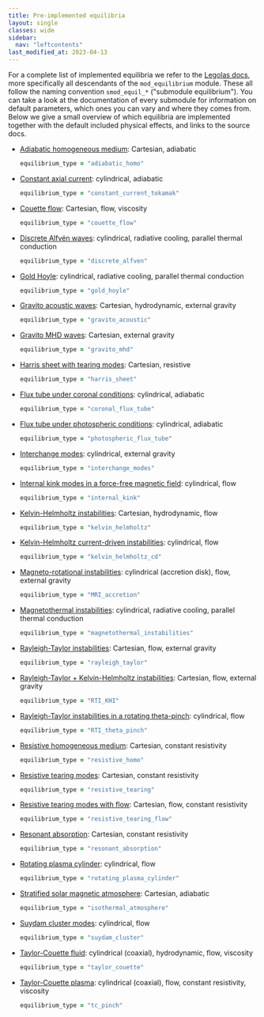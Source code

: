 ```yaml
---
title: Pre-implemented equilibria
layout: single
classes: wide
sidebar:
  nav: "leftcontents"
last_modified_at: 2023-04-13
---
```


For a complete list of implemented equilibria we refer to the [Legolas docs](../../ford/lists/modules.html), more specifically
all descendants of the `mod_equilibrium` module. These all follow the naming convention `smod_equil_*` ("submodule equilibrium").
You can take a look at the documentation of every submodule for information on default parameters, which ones you can vary and where
they comes from. Below we give a small overview of which equilibria are implemented together with the default included
physical effects, and links to the source docs.

- [Adiabatic homogeneous medium](../../ford/module/smod_equil_adiabatic_homo.html): Cartesian, adiabatic
  ```fortran
  equilibrium_type = "adiabatic_homo"
  ```
- [Constant axial current](../../ford/module/smod_equil_constant_current.html): cylindrical, adiabatic
  ```fortran
  equilibrium_type = "constant_current_tokamak"
  ```
- [Couette flow](../../ford/module/smod_equil_couette_flow.html): Cartesian, flow, viscosity
  ```fortran
  equilibrium_type = "couette_flow"
  ```
- [Discrete Alfvén waves](../../ford/module/smod_equil_discrete_alfven.html): cylindrical, radiative cooling, parallel thermal conduction
  ```fortran
  equilibrium_type = "discrete_alfven"
  ```
- [Gold Hoyle](../../ford/module/smod_equil_gold_hoyle.html): cylindrical, radiative cooling, parallel thermal conduction
  ```fortran
  equilibrium_type = "gold_hoyle"
  ```
- [Gravito acoustic waves](../../ford/module/smod_equil_gravito_acoustic.html): Cartesian, hydrodynamic, external gravity
  ```fortran
  equilibrium_type = "gravito_acoustic"
  ```
- [Gravito MHD waves](../../ford/module/smod_equil_gravito_mhd.html): Cartesian, external gravity
  ```fortran
  equilibrium_type = "gravito_mhd"
  ```
- [Harris sheet with tearing modes](../../ford/module/smod_equil_harris_sheet.html): Cartesian, resistive
  ```fortran
  equilibrium_type = "harris_sheet"
  ```
- [Flux tube under coronal conditions](../../ford/module/smod_equil_coronal_flux_tube.html): cylindrical, adiabatic
  ```fortran
  equilibrium_type = "coronal_flux_tube"
  ```
- [Flux tube under photospheric conditions](../../ford/module/smod_equil_photospheric_flux_tube.html): cylindrical, adiabatic
  ```fortran
  equilibrium_type = "photospheric_flux_tube"
  ```
- [Interchange modes](../../ford/module/smod_equil_interchange_modes.html): cylindrical, external gravity
  ```fortran
  equilibrium_type = "interchange_modes"
  ```
- [Internal kink modes in a force-free magnetic field](../../ford/module/smod_equil_internal_kink_instability.html): cylindrical, flow
  ```fortran
  equilibrium_type = "internal_kink"
  ```
- [Kelvin-Helmholtz instabilities](../../ford/module/smod_equil_khi.html): Cartesian, hydrodynamic, flow
  ```fortran
  equilibrium_type = "kelvin_helmholtz"
  ```
- [Kelvin-Helmholtz current-driven instabilities](../../ford/module/smod_equil_kelvin_helmholtz_cd.html): cylindrical, flow
  ```fortran
  equilibrium_type = "kelvin_helmholtz_cd"
  ```
- [Magneto-rotational instabilities](../../ford/module/smod_equil_mri.html): cylindrical (accretion disk), flow, external gravity
  ```fortran
  equilibrium_type = "MRI_accretion"
  ```
- [Magnetothermal instabilities](../../ford/module/smod_equil_magnetothermal_instabilities.html): cylindrical, radiative cooling, parallel thermal conduction
  ```fortran
  equilibrium_type = "magnetothermal_instabilities"
  ```
- [Rayleigh-Taylor instabilities](../../ford/module/smod_equil_rti.html): Cartesian, flow, external gravity
  ```fortran
  equilibrium_type = "rayleigh_taylor"
  ```
- [Rayleigh-Taylor + Kelvin-Helmholtz instabilities](../../ford/module/smod_equil_rti_khi.html): Cartesian, flow, external gravity
  ```fortran
  equilibrium_type = "RTI_KHI"
  ```
- [Rayleigh-Taylor instabilities in a rotating theta-pinch](../../ford/module/smod_equil_rti_theta_pinch.html): cylindrical, flow
  ```fortran
  equilibrium_type = "RTI_theta_pinch"
  ```
- [Resistive homogeneous medium](../../ford/module/smod_equil_resistive_homo.html): Cartesian, constant resistivity
  ```fortran
  equilibrium_type = "resistive_homo"
  ```
- [Resistive tearing modes](../../ford/module/smod_equil_resistive_tearing.html): Cartesian, constant resistivity
  ```fortran
  equilibrium_type = "resistive_tearing"
  ```
- [Resistive tearing modes with flow](../../ford/module/smod_equil_resistive_tearing_flow.html): Cartesian, flow, constant resistivity
  ```fortran
  equilibrium_type = "resistive_tearing_flow"
  ```
- [Resonant absorption](../../ford/module/smod_equil_resonant_absorption.html): Cartesian, constant resistivity
  ```fortran
  equilibrium_type = "resonant_absorption"
  ```
- [Rotating plasma cylinder](../../ford/module/smod_equil_rotating_plasma_cylinder.html): cylindrical, flow
  ```fortran
  equilibrium_type = "rotating_plasma_cylinder"
  ```
- [Stratified solar magnetic atmosphere](../../ford/module/smod_equil_isothermal_atmosphere.html): Cartesian, adiabatic
  ```fortran
  equilibrium_type = "isothermal_atmosphere"
  ```
- [Suydam cluster modes](../../ford/module/smod_equil_suydam_cluster.html): cylindrical, flow
  ```fortran
  equilibrium_type = "suydam_cluster"
  ```
- [Taylor-Couette fluid](../../ford/module/smod_equil_taylor_couette.html): cylindrical (coaxial), hydrodynamic, flow, viscosity
  ```fortran
  equilibrium_type = "taylor_couette"
  ```
- [Taylor-Couette plasma](../../ford/module/smod_equil_tc_pinch.html): cylindrical (coaxial), flow, constant resistivity, viscosity
  ```fortran
  equilibrium_type = "tc_pinch"
  ```
